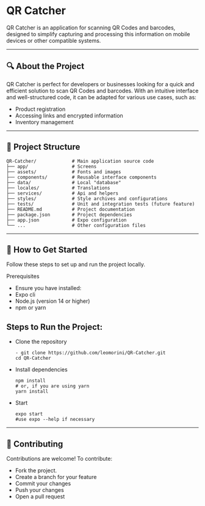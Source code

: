 # QR Catcher

QR Catcher is an application for scanning QR Codes and barcodes, designed to simplify capturing and processing this information on mobile devices or other compatible systems.

---

## 🔍 About the Project

QR Catcher is perfect for developers or businesses looking for a quick and efficient solution to scan QR Codes and barcodes. With an intuitive interface and well-structured code, it can be adapted for various use cases, such as:  
- Product registration  
- Accessing links and encrypted information  
- Inventory management  

---

## 📁 Project Structure

```plaintext
QR-Catcher/             # Main application source code
├── app/                # Screens
├── assets/             # Fonts and images
├── components/         # Reusable interface components
├── data/               # Local "database"
├── locales/            # Translations
├── services/           # Api and helpers
├── styles/             # Style archives and configurations
├── tests/              # Unit and integration tests (future feature)
├── README.md           # Project documentation
├── package.json        # Project dependencies
├── app.json            # Expo configuration
└── ...                 # Other configuration files
```

---

## 🚀 How to Get Started

Follow these steps to set up and run the project locally.

Prerequisites
- Ensure you have installed:
- Expo cli
- Node.js (version 14 or higher)
- npm or yarn

## Steps to Run the Project:
- Clone the repository
  ```
  - git clone https://github.com/leomorini/QR-Catcher.git
  cd QR-Catcher
  ```
- Install dependencies
  ```
  npm install
  # or, if you are using yarn
  yarn install
  ```
- Start
  ```
  expo start
  #use expo --help if necessary
  ```

---

## 🤝 Contributing

Contributions are welcome! To contribute:
- Fork the project.
- Create a branch for your feature
- Commit your changes
- Push your changes
- Open a pull request

